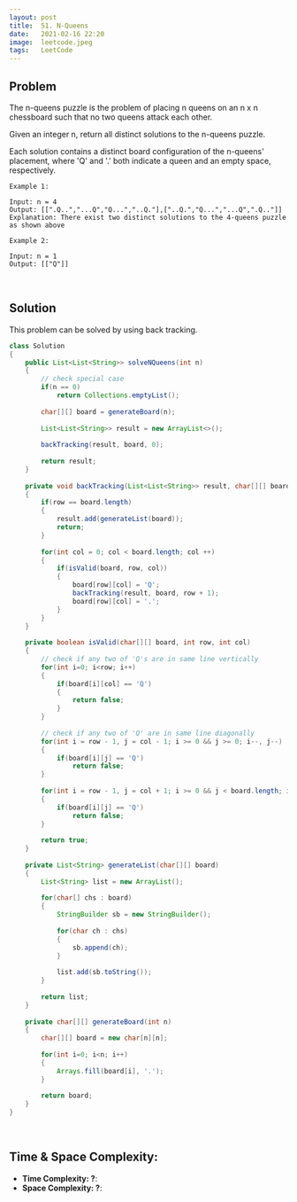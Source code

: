 ```yaml
---
layout: post 
title:  51. N-Queens
date:   2021-02-16 22:20
image:  leetcode.jpeg
tags:   LeetCode
---
```


## Problem

The n-queens puzzle is the problem of placing n queens on an n x n chessboard such that no two queens attack each other.

Given an integer n, return all distinct solutions to the n-queens puzzle.

Each solution contains a distinct board configuration of the n-queens' placement, where 'Q' and '.' both indicate a queen and an empty space, respectively.

```
Example 1:

Input: n = 4
Output: [[".Q..","...Q","Q...","..Q."],["..Q.","Q...","...Q",".Q.."]]
Explanation: There exist two distinct solutions to the 4-queens puzzle as shown above

Example 2:

Input: n = 1
Output: [["Q"]]
```

<!-- Line breaks -->
<br />

## Solution

This problem can be solved by using back tracking.

```java
class Solution 
{
    public List<List<String>> solveNQueens(int n) 
    {
        // check special case
        if(n == 0)
            return Collections.emptyList();
        
        char[][] board = generateBoard(n);
        
        List<List<String>> result = new ArrayList<>();
        
        backTracking(result, board, 0);
        
        return result;
    }
    
    private void backTracking(List<List<String>> result, char[][] board, int row)
    {
        if(row == board.length)
        {
            result.add(generateList(board));
            return;
        }
        
        for(int col = 0; col < board.length; col ++)
        {
            if(isValid(board, row, col))
            {
                board[row][col] = 'Q';
                backTracking(result, board, row + 1);
                board[row][col] = '.';
            }
        }
    }
    
    private boolean isValid(char[][] board, int row, int col)
    {
        // check if any two of 'Q's are in same line vertically
        for(int i=0; i<row; i++)
        {
            if(board[i][col] == 'Q')
            {
                return false;
            }
        }
        
        // check if any two of 'Q' are in same line diagonally
        for(int i = row - 1, j = col - 1; i >= 0 && j >= 0; i--, j--)
        {
            if(board[i][j] == 'Q')
                return false;
        }
        
        for(int i = row - 1, j = col + 1; i >= 0 && j < board.length; i--, j++)
        {
            if(board[i][j] == 'Q')
                return false;
        }
        
        return true;
    }
    
    private List<String> generateList(char[][] board)
    {
        List<String> list = new ArrayList();
        
        for(char[] chs : board)
        {
            StringBuilder sb = new StringBuilder();
            
            for(char ch : chs)
            {
                sb.append(ch);
            }
            
            list.add(sb.toString());
        }
        
        return list;
    }
    
    private char[][] generateBoard(int n)
    {
        char[][] board = new char[n][n];
        
        for(int i=0; i<n; i++)
        {
            Arrays.fill(board[i], '.');
        }
        
        return board;
    }
}
```

<!-- Line breaks -->
<br />

## Time & Space Complexity:

* **Time Complexity: ?**: 
* **Space Complexity: ?**: